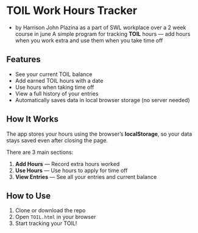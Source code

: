 #  TOIL Work Hours Tracker
- by Harrison John Plazina as a part of SWL workplace over a 2 week course in june
A simple program for tracking **TOIL** hours — add hours when you work extra and use them when you take time off

##  Features

-  See your current TOIL balance  
-  Add earned TOIL hours with a date  
-  Use hours when taking time off  
-  View a full history of your entries  
-  Automatically saves data in local browser storage (no server needed)

##  How It Works

The app stores your hours using the browser’s **localStorage**, so your data stays saved even after closing the page.

There are 3 main sections:
1. **Add Hours** — Record extra hours worked  
2. **Use Hours** — Use hours to apply for time off  
3. **View Entries** — See all your entries and current balance

##  How to Use

1. Clone or download the repo  
2. Open `TOIL.html` in your browser  
3. Start tracking your TOIL!
